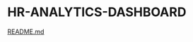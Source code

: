 # HR-ANALYTICS-DASHBOARD



[README.md](https://github.com/Ajeetm1/HR-ANALYTICS-DASHBOARD/files/15012637/README.md)
